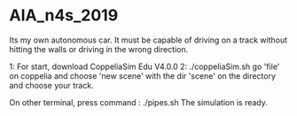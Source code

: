 # AIA_n4s_2019

Its my own autonomous car. It must be capable of driving on a track without hitting the walls or driving in the wrong direction.

1: For start, download CoppeliaSim Edu V4.0.0
2: ./coppeliaSim.sh
go 'file' on coppelia and choose 'new scene' with the dir 'scene' on the directory and choose your track.

On other terminal, press command : ./pipes.sh
The simulation is ready.